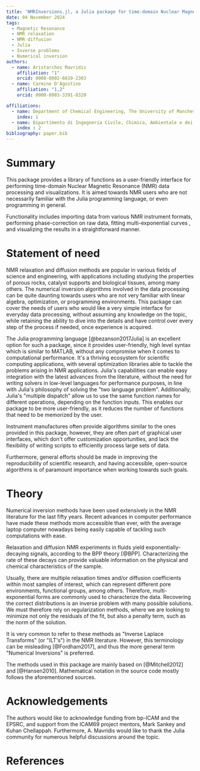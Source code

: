 ```yaml
---
title: 'NMRInversions.jl, a Julia package for time-domain Nuclear Magnetic Resonance'
date: 04 November 2024 
tags:
  - Magnetic Resonance
  - NMR relaxation
  - NMR diffusion
  - Julia
  - Inverse problems
  - Numerical inversion
authors:
  - name: Aristarchos Mavridis
    affiliation: "1"
    orcid: 0000-0002-6619-2303
  - name: Carmine D'Agostino
    affiliation: "1,2"
    orcid: 0000-0003-3391-8320

affiliations:
  - name: Department of Chemical Engineering, The University of Manchester, Oxford Road, Manchester, UK 
    index: 1
  - name: Dipartimento di Ingegneria Civile, Chimica, Ambientale e dei Materiali (DICAM), Alma Mater Studiorum  Università di Bologna, Via Terracini, 28, 40131 Bologna, Italy
    index : 2
bibliography: paper.bib
---
```


# Summary

This package provides a library of functions as a user-friendly interface 
for performing time-domain Nuclear Magnetic Resonance (NMR) data processing and visualizations.
It is aimed towards NMR users who are not necessarily familiar with the Julia programming language,
or even programming in general.

Functionality includes importing data from various NMR instrument formats,
performing phase-correction on raw data, fitting multi-exponential curves ,
and visualizing the results in a straightforward manner.

# Statement of need

NMR relaxation and diffusion methods are popular in various fields of science 
and engineering, with applications including studying the properties of 
porous rocks, catalyst supports and biological tissues, among many others.
The numerical inversion algorithms involved in the data processing can be quite 
daunting towards users who are not very familiar with linear algebra, optimization,
or programming environments.
This package can cover the needs of users who would like a very simple interface for 
everyday data processing, without assuming any knowledge on the topic, while retaining 
the ability to dive into the details and have control over every step of the process 
if needed, once experience is acquired.

The Julia programming language [@bezanson2017Julia] is an excellent option for such a package, since it 
provides user-friendly, high level syntax which is similar to MATLAB, without any 
compromise when it comes to computational performance. 
It's a thriving ecosystem for scientific computing applications, 
with several optimization libraries able to tackle the problems arising in NMR applications. 
Julia's capabilities can enable easy integration with the latest advances from the literature, 
without the need for writing solvers in low-level languages for performance purposes, 
in line with Julia's philosophy of solving the "two language problem".
Additionally, Julia's "multiple dispatch" 
allow us to use the same function names for different 
operations, depending on the function inputs.
This enables our package to be more user-friendly, as it 
reduces the number of functions that need to be memorized by the user.

Instrument manufactures often provide algorithms similar to the ones provided in this package, however, 
they are often part of graphical user interfaces, which don't offer customization opportunities, 
and lack the flexibility of writing scripts to efficiently process large sets of data. 

Furthermore, general efforts should be made in improving the reproducibility of scientific research, 
and having accessible, open-source algorithms is of paramount importance when working towards such goals.


# Theory

Numerical inversion methods have been used extensively in the NMR literature for the last fifty years.
Recent advances in computer performance have made these methods more accessible than ever, 
with the average laptop computer nowadays being easily capable of tackling such computations with ease.

Relaxation and diffusion NMR experiments in fluids yield exponentially-decaying signals, 
according to the BPP theory [@BPP].
Characterizing the rate of these decays can provide valuable information on the physical and 
chemical characteristics of the sample.

Usually, there are multiple relaxation times and/or diffusion coefficients within most samples of interest, 
which can represent different pore environments, functional groups, among others. 
Therefore, multi-exponential forms are commonly used to characterize the data.
Recovering the correct distributions is an inverse problem with many possible solutions.
We must therefore rely on regularization methods, where we are looking to minimize
not only the residuals of the fit, but also a penalty term, such as the norm of the solution.

It is very common to refer to these methods as "Inverse Laplace Transforms" (or "ILT's")
in the NMR literature. However, this terminology can be misleading [@Fordham2017],
and thus the more general term "Numerical Inversions" is preferred.

The methods used in this package are mainly based on [@Mitchell2012] and [@Hansen2010]. 
Mathematical notation in the source code mostly follows the aforementioned sources. 

# Acknowledgements
The authors would like to acknowledge funding from bp-ICAM and the EPSRC, 
and support from the ICAM69 project mentors, Mark Sankey and Kuhan Chellappah. 
Furthermore, A. Mavridis would like to thank the Julia community for numerous 
helpful discussions around the topic.

# References
